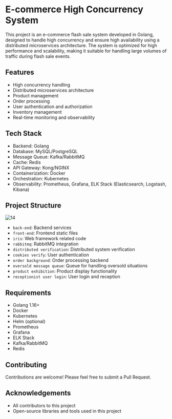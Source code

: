 # E-commerce High Concurrency System

This project is an e-commerce flash sale system developed in Golang, designed to handle high concurrency and ensure high availability using a distributed microservices architecture. The system is optimized for high performance and scalability, making it suitable for handling large volumes of traffic during flash sale events.

## Features

- High concurrency handling
- Distributed microservices architecture
- Product management
- Order processing
- User authentication and authorization
- Inventory management
- Real-time monitoring and observability

## Tech Stack

- Backend: Golang
- Database: MySQL/PostgreSQL
- Message Queue: Kafka/RabbitMQ
- Cache: Redis
- API Gateway: Kong/NGINX
- Containerization: Docker
- Orchestration: Kubernetes
- Observability: Prometheus, Grafana, ELK Stack (Elasticsearch, Logstash, Kibana)

## Project Structure
![14](https://github.com/user-attachments/assets/67aa94cc-2596-45ff-bc6e-a0b3049755da)

- `back-end`: Backend services
- `front-end`: Frontend static files
- `iris`: Web framework related code
- `rabbitmq`: RabbitMQ integration
- `distributed verification`: Distributed system verification
- `cookies verify`: User authentication
- `order background`: Order processing backend
- `oversold message queue`: Queue for handling oversold situations
- `product exhibition`: Product display functionality
- `receptionist user login`: User login and reception

## Requirements

- Golang 1.16+
- Docker
- Kubernetes
- Helm (optional)
- Prometheus
- Grafana
- ELK Stack
- Kafka/RabbitMQ
- Redis

## Contributing

Contributions are welcome! Please feel free to submit a Pull Request.

## Acknowledgements

- All contributors to this project
- Open-source libraries and tools used in this project
